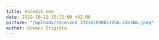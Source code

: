 ```yaml
---
title: Hatodik mém
date: 2019-10-22 15:32:00 +02:00
picture: "/uploads/received_372185930072256-20e3bb.jpeg"
author: Kovács Brigitta
---
```


